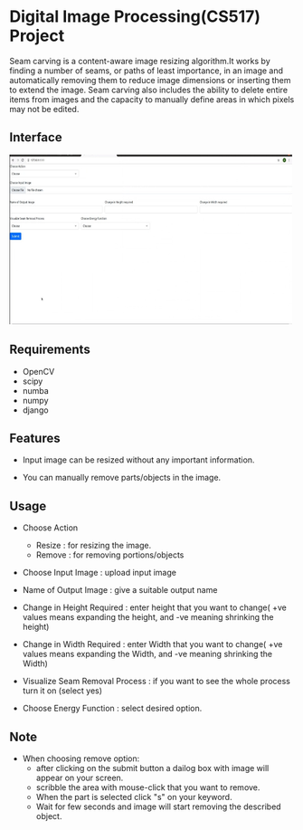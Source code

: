# Digital Image Processing(CS517) Project

Seam carving is a content-aware image resizing algorithm.It works by finding a number of seams, or paths of least importance, in an image and automatically removing them to reduce image dimensions or inserting them to extend the image. Seam carving also includes the ability to delete entire items from images and the capacity to manually define areas in which pixels may not be edited.

## Interface 

<img src="https://github.com/dhakad-anant/Digital-Image-Processing-Project/blob/main/interface.jpeg" height="300" width="500">


## Requirements
* OpenCV
* scipy
* numba
* numpy
* django

## Features 

* Input image can be resized without any important information. 
  
* You can manually remove parts/objects in the image.

## Usage

* Choose Action 
    - Resize : for resizing the image.
    - Remove : for removing portions/objects

* Choose Input Image : upload input image 
  
* Name of Output Image : give a suitable output name 

* Change in Height Required : enter height that you want to change( +ve values means expanding the height, and -ve meaning shrinking the height) 
  
* Change in Width Required : enter Width that you want to change( +ve values means expanding the Width, and -ve meaning shrinking the Width) 

* Visualize Seam Removal Process : if you want to see the whole process turn it on (select yes)
  
* Choose Energy Function : select desired option.
  
## Note

* When choosing remove option: 
    - after clicking on the submit button a dailog box with image will appear on your screen.
    - scribble the area with mouse-click that you want to remove. 
    - When the part is selected click "s" on your keyword. 
    - Wait for few seconds and image will start removing the described object.
  